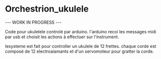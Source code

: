 # Orchestrion_ukulele

--- WORK IN PROGRESS ---

Code pour ukulelele controlé par arduino.
l'arduino recoi les messages midi par usb et choisit les actions à effectuer sur l'instrument.

lesysteme est fait pour controller un ukulele de 12 frettes. 
chaque corde est composé de 12 electroaiamants et d'un servomoteur pour gratter la corde.
